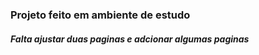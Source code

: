 ### Projeto feito em ambiente de estudo

##### Falta ajustar duas paginas e adcionar  algumas paginas